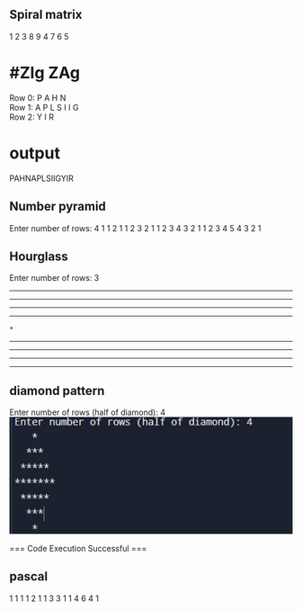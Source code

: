 ## Spiral matrix

1 2 3
8 9 4
7 6 5

# #ZIg ZAg

Row 0: P A H N  
Row 1: A P L S I I G  
Row 2: Y I R

# output

PAHNAPLSIIGYIR

## Number pyramid

Enter number of rows: 4
        1 
      1 2 1 
    1 2 3 2 1 
  1 2 3 4 3 2 1 
1 2 3 4 5 4 3 2 1 


## Hourglass

Enter number of rows: 3

*********
 *******
  *****
   ***
    *
   ***
  *****
 *******
*********


## diamond pattern

Enter number of rows (half of diamond): 4
![alt text](image.png)

=== Code Execution Successful ===

## pascal
 1
1  1
1 2 1
1 3 3 1
1 4 6 4 1

